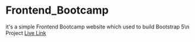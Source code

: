 # Frontend_Bootcamp
it's a simple Frontend Bootcamp website which used to build Bootstrap 5\n
Project <a href="https://coderrony.github.io/Frontend_Bootcamp/" target="_blank">Live Link</a>
